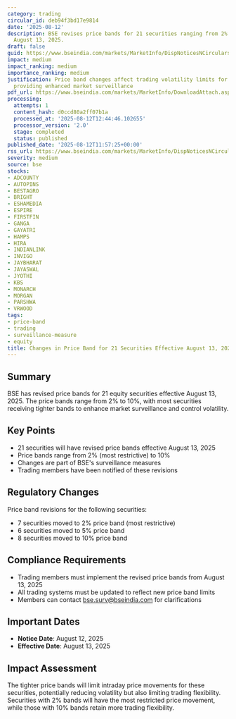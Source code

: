 ```yaml
---
category: trading
circular_id: deb94f3bd17e9814
date: '2025-08-12'
description: BSE revises price bands for 21 securities ranging from 2% to 10% effective
  August 13, 2025.
draft: false
guid: https://www.bseindia.com/markets/MarketInfo/DispNoticesNCirculars.aspx?Noticeid={1DB4D501-085A-49ED-B2C5-29D2799AEFA7}&noticeno=20250812-21&dt=08/12/2025&icount=21&totcount=32&flag=0
impact: medium
impact_ranking: medium
importance_ranking: medium
justification: Price band changes affect trading volatility limits for 21 securities,
  providing enhanced market surveillance
pdf_url: https://www.bseindia.com/markets/MarketInfo/DownloadAttach.aspx?id=20250812-21&attachedId=
processing:
  attempts: 1
  content_hash: d0ccd80a2ff07b1a
  processed_at: '2025-08-12T12:44:46.102655'
  processor_version: '2.0'
  stage: completed
  status: published
published_date: '2025-08-12T11:57:25+00:00'
rss_url: https://www.bseindia.com/markets/MarketInfo/DispNoticesNCirculars.aspx?Noticeid={1DB4D501-085A-49ED-B2C5-29D2799AEFA7}&noticeno=20250812-21&dt=08/12/2025&icount=21&totcount=32&flag=0
severity: medium
source: bse
stocks:
- ADCOUNTY
- AUTOPINS
- BESTAGRO
- BRIGHT
- ESHAMEDIA
- ESPIRE
- FIRSTFIN
- GANGA
- GAYATRI
- HAMPS
- HIRA
- INDIANLINK
- INVIGO
- JAYBHARAT
- JAYASWAL
- JYOTHI
- KBS
- MONARCH
- MORGAN
- PARSHWA
- VRWOOD
tags:
- price-band
- trading
- surveillance-measure
- equity
title: Changes in Price Band for 21 Securities Effective August 13, 2025
---
```


## Summary

BSE has revised price bands for 21 equity securities effective August 13, 2025. The price bands range from 2% to 10%, with most securities receiving tighter bands to enhance market surveillance and control volatility.

## Key Points

- 21 securities will have revised price bands effective August 13, 2025
- Price bands range from 2% (most restrictive) to 10%
- Changes are part of BSE's surveillance measures
- Trading members have been notified of these revisions

## Regulatory Changes

Price band revisions for the following securities:
- 7 securities moved to 2% price band (most restrictive)
- 6 securities moved to 5% price band
- 8 securities moved to 10% price band

## Compliance Requirements

- Trading members must implement the revised price bands from August 13, 2025
- All trading systems must be updated to reflect new price band limits
- Members can contact bse.surv@bseindia.com for clarifications

## Important Dates

- **Notice Date**: August 12, 2025
- **Effective Date**: August 13, 2025

## Impact Assessment

The tighter price bands will limit intraday price movements for these securities, potentially reducing volatility but also limiting trading flexibility. Securities with 2% bands will have the most restricted price movement, while those with 10% bands retain more trading flexibility.